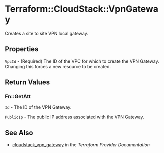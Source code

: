 # Terraform::CloudStack::VpnGateway

Creates a site to site VPN local gateway.

## Properties

`VpcId` - (Required) The ID of the VPC for which to create the VPN Gateway. Changing this forces a new resource to be created.


## Return Values

### Fn::GetAtt

`Id` - The ID of the VPN Gateway.

`PublicIp` - The public IP address associated with the VPN Gateway.

## See Also

* [cloudstack_vpn_gateway](https://www.terraform.io/docs/providers/cloudstack/r/vpn_gateway.html) in the _Terraform Provider Documentation_